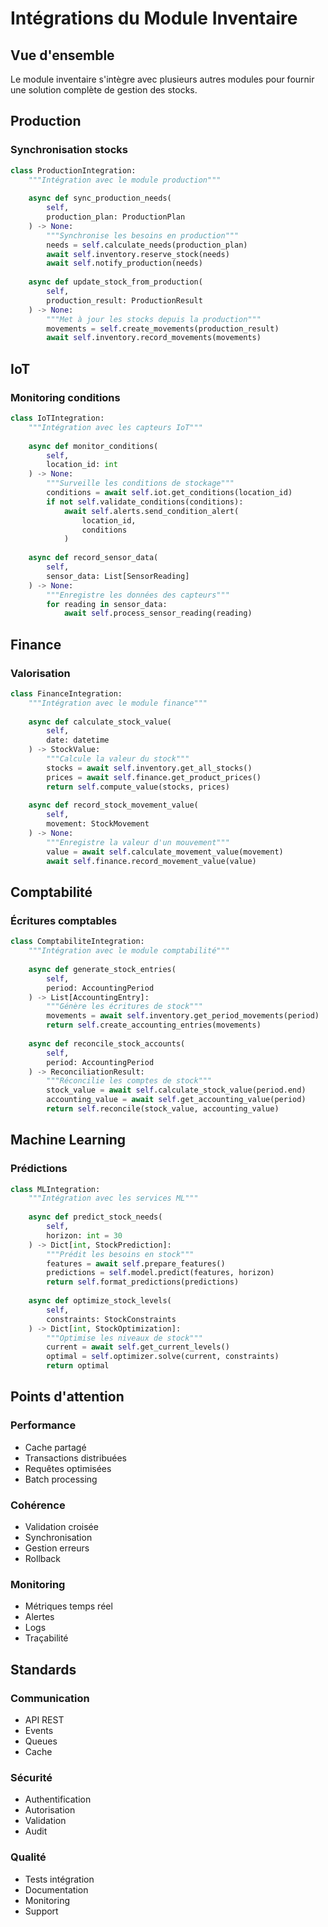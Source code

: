 # Intégrations du Module Inventaire

## Vue d'ensemble

Le module inventaire s'intègre avec plusieurs autres modules pour fournir une solution complète de gestion des stocks.

## Production

### Synchronisation stocks

```python
class ProductionIntegration:
    """Intégration avec le module production"""
    
    async def sync_production_needs(
        self,
        production_plan: ProductionPlan
    ) -> None:
        """Synchronise les besoins en production"""
        needs = self.calculate_needs(production_plan)
        await self.inventory.reserve_stock(needs)
        await self.notify_production(needs)
        
    async def update_stock_from_production(
        self,
        production_result: ProductionResult
    ) -> None:
        """Met à jour les stocks depuis la production"""
        movements = self.create_movements(production_result)
        await self.inventory.record_movements(movements)
```

## IoT

### Monitoring conditions

```python
class IoTIntegration:
    """Intégration avec les capteurs IoT"""
    
    async def monitor_conditions(
        self,
        location_id: int
    ) -> None:
        """Surveille les conditions de stockage"""
        conditions = await self.iot.get_conditions(location_id)
        if not self.validate_conditions(conditions):
            await self.alerts.send_condition_alert(
                location_id, 
                conditions
            )
            
    async def record_sensor_data(
        self,
        sensor_data: List[SensorReading]
    ) -> None:
        """Enregistre les données des capteurs"""
        for reading in sensor_data:
            await self.process_sensor_reading(reading)
```

## Finance

### Valorisation

```python
class FinanceIntegration:
    """Intégration avec le module finance"""
    
    async def calculate_stock_value(
        self,
        date: datetime
    ) -> StockValue:
        """Calcule la valeur du stock"""
        stocks = await self.inventory.get_all_stocks()
        prices = await self.finance.get_product_prices()
        return self.compute_value(stocks, prices)
        
    async def record_stock_movement_value(
        self,
        movement: StockMovement
    ) -> None:
        """Enregistre la valeur d'un mouvement"""
        value = await self.calculate_movement_value(movement)
        await self.finance.record_movement_value(value)
```

## Comptabilité

### Écritures comptables

```python
class ComptabiliteIntegration:
    """Intégration avec le module comptabilité"""
    
    async def generate_stock_entries(
        self,
        period: AccountingPeriod
    ) -> List[AccountingEntry]:
        """Génère les écritures de stock"""
        movements = await self.inventory.get_period_movements(period)
        return self.create_accounting_entries(movements)
        
    async def reconcile_stock_accounts(
        self,
        period: AccountingPeriod
    ) -> ReconciliationResult:
        """Réconcilie les comptes de stock"""
        stock_value = await self.calculate_stock_value(period.end)
        accounting_value = await self.get_accounting_value(period)
        return self.reconcile(stock_value, accounting_value)
```

## Machine Learning

### Prédictions

```python
class MLIntegration:
    """Intégration avec les services ML"""
    
    async def predict_stock_needs(
        self,
        horizon: int = 30
    ) -> Dict[int, StockPrediction]:
        """Prédit les besoins en stock"""
        features = await self.prepare_features()
        predictions = self.model.predict(features, horizon)
        return self.format_predictions(predictions)
        
    async def optimize_stock_levels(
        self,
        constraints: StockConstraints
    ) -> Dict[int, StockOptimization]:
        """Optimise les niveaux de stock"""
        current = await self.get_current_levels()
        optimal = self.optimizer.solve(current, constraints)
        return optimal
```

## Points d'attention

### Performance
- Cache partagé
- Transactions distribuées
- Requêtes optimisées
- Batch processing

### Cohérence
- Validation croisée
- Synchronisation
- Gestion erreurs
- Rollback

### Monitoring
- Métriques temps réel
- Alertes
- Logs
- Traçabilité

## Standards

### Communication
- API REST
- Events
- Queues
- Cache

### Sécurité
- Authentification
- Autorisation
- Validation
- Audit

### Qualité
- Tests intégration
- Documentation
- Monitoring
- Support
